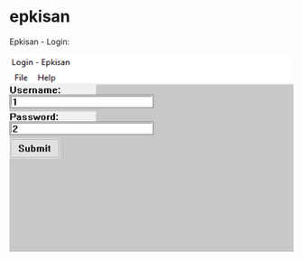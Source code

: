 # epkisan
Epkisan - Login:
<p>
  <img width="600" height="350" src="https://raw.githubusercontent.com/jq6/epkisan/main/login-epkisan.png">
</p>


